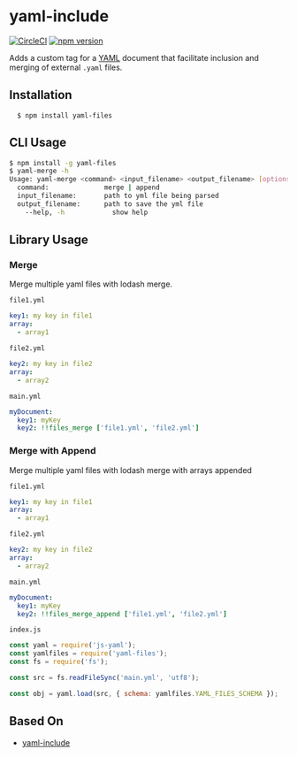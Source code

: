 # yaml-include

[![CircleCI](https://circleci.com/gh/scisco/yaml-files.svg?style=svg)](https://circleci.com/gh/scisco/yaml-files)
[![npm version](https://badge.fury.io/js/yaml%2dfiles.svg)](https://badge.fury.io/js/yaml%2dfiles)


Adds a custom tag for a [YAML](http://yaml.org/) document that facilitate inclusion and merging of external `.yaml` files.

## Installation

      $ npm install yaml-files

## CLI Usage

```bash
$ npm install -g yaml-files
$ yaml-merge -h
Usage: yaml-merge <command> <input_filename> <output_filename> [options]
  command:              merge | append
  input_filename:       path to yml file being parsed
  output_filename:      path to save the yml file
    --help, -h            show help
```

## Library Usage

### Merge

Merge multiple yaml files with lodash merge.

`file1.yml`
```yaml
key1: my key in file1
array:
  - array1
```

`file2.yml`
```yaml
key2: my key in file2
array:
  - array2
```

`main.yml`
```yaml
myDocument:
  key1: myKey
  key2: !!files_merge ['file1.yml', 'file2.yml']
```

### Merge with Append

Merge multiple yaml files with lodash merge with arrays appended

`file1.yml`
```yaml
key1: my key in file1
array:
  - array1
```

`file2.yml`
```yaml
key2: my key in file2
array:
  - array2
```

`main.yml`
```yaml
myDocument:
  key1: myKey
  key2: !!files_merge_append ['file1.yml', 'file2.yml']
```

`index.js`
```js
const yaml = require('js-yaml');
const yamlfiles = require('yaml-files');
const fs = require('fs');

const src = fs.readFileSync('main.yml', 'utf8');

const obj = yaml.load(src, { schema: yamlfiles.YAML_FILES_SCHEMA });
```

## Based On 

- [yaml-include](https://github.com/claylo/yaml-include)